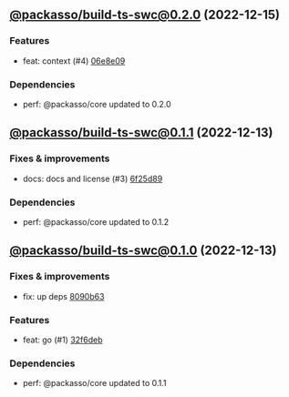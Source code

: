 ## [@packasso/build-ts-swc@0.2.0](https://github.com/qiwi/packasso/compare/2022.12.13-packasso.build-ts-swc.0.1.1-f0...2022.12.15-packasso.build-ts-swc.0.2.0-f0) (2022-12-15)

### Features
* feat: context (#4) [06e8e09](https://github.com/qiwi/packasso/commit/06e8e09822bb3a6dc75724ddfc37346e66738d81)

### Dependencies
* perf: @packasso/core updated to 0.2.0

## [@packasso/build-ts-swc@0.1.1](https://github.com/qiwi/packasso/compare/2022.12.13-packasso.build-ts-swc.0.1.0-f0...2022.12.13-packasso.build-ts-swc.0.1.1-f0) (2022-12-13)

### Fixes & improvements
* docs: docs and license (#3) [6f25d89](https://github.com/qiwi/packasso/commit/6f25d89ef23c3d2aeaf22f6e96418d46fccad5c2)

### Dependencies
* perf: @packasso/core updated to 0.1.2

## [@packasso/build-ts-swc@0.1.0](https://github.com/qiwi/packasso/compare/undefined...2022.12.13-packasso.build-ts-swc.0.1.0-f0) (2022-12-13)

### Fixes & improvements
* fix: up deps [8090b63](https://github.com/qiwi/packasso/commit/8090b63b46a0cf4ede63a3336933624ccd0e3bf6)

### Features
* feat: go (#1) [32f6deb](https://github.com/qiwi/packasso/commit/32f6deb5beb4461c3aef00cb55f460ed9e4c9790)

### Dependencies
* perf: @packasso/core updated to 0.1.1
